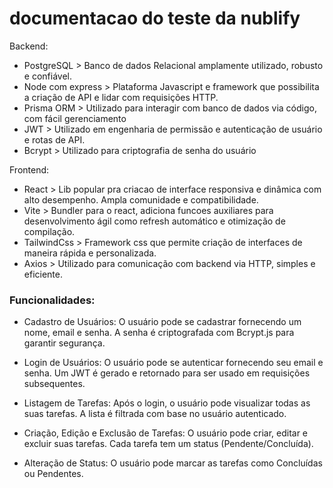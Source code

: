 # documentacao do teste da nublify

Backend:
- PostgreSQL > Banco de dados Relacional amplamente utilizado, robusto e confiável.
- Node com express > Plataforma Javascript e framework que possibilita a criação de API e lidar com requisições HTTP.
- Prisma ORM > Utilizado para interagir com banco de dados via código, com fácil gerenciamento
- JWT > Utilizado em engenharia de permissão e autenticação de usuário e rotas de API.
- Bcrypt > Utilizado para criptografia de senha do usuário

Frontend:
- React > Lib popular pra criacao de interface responsiva e dinâmica com alto desempenho. Ampla comunidade e compatibilidade.
- Vite > Bundler para o react, adiciona funcoes auxiliares para desenvolvimento ágil como refresh automático e otimização de compilação.
- TailwindCss > Framework css que permite criação de interfaces de maneira rápida e personalizada.
- Axios > Utilizado para comunicação com backend via HTTP, simples e eficiente.


### Funcionalidades:
- Cadastro de Usuários: O usuário pode se cadastrar fornecendo um nome, email e senha. A senha é criptografada com Bcrypt.js para garantir segurança.

- Login de Usuários: O usuário pode se autenticar fornecendo seu email e senha. Um JWT é gerado e retornado para ser usado em requisições subsequentes.

- Listagem de Tarefas: Após o login, o usuário pode visualizar todas as suas tarefas. A lista é filtrada com base no usuário autenticado.

- Criação, Edição e Exclusão de Tarefas: O usuário pode criar, editar e excluir suas tarefas. Cada tarefa tem um status (Pendente/Concluída).

- Alteração de Status: O usuário pode marcar as tarefas como Concluídas ou Pendentes.
